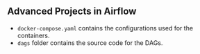 ## Advanced Projects in Airflow

- `docker-compose.yaml` contains the configurations used for the containers.
- `dags` folder contains the source code for the DAGs.
